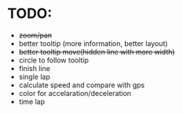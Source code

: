 # TODO:

* ~~zoom/pan~~
* better tooltip (more information, better layout)
* ~~better tooltip move(hidden line with more width)~~
* circle to follow tooltip
* finish line
* single lap
* calculate speed and compare with gps
* color for accelaration/deceleration
* time lap
